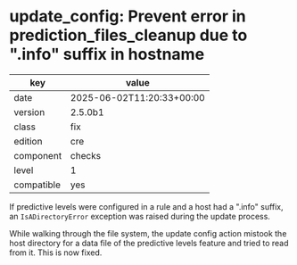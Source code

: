 [//]: # (werk v2)
# update_config: Prevent error in prediction_files_cleanup due to ".info" suffix in hostname

key        | value
---------- | ---
date       | 2025-06-02T11:20:33+00:00
version    | 2.5.0b1
class      | fix
edition    | cre
component  | checks
level      | 1
compatible | yes

If predictive levels were configured in a rule and a host had a ".info" suffix, an `IsADirectoryError` exception was raised during the update process.

While walking through the file system, the update config action mistook the host directory for a data file of the predictive levels feature and tried to read from it.
This is now fixed.
